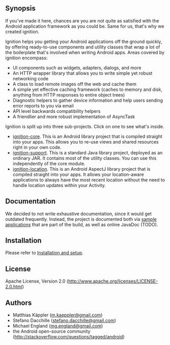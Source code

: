 ## Synopsis
If you've made it here, chances are you are not quite as satisfied with the Android application framework as you could be. Same for us, that's why we created ignition.

Ignition helps you getting your Android applications off the ground quickly, by offering ready-to-use components and utility classes that wrap a lot of the boilerplate that's involved when writing Android apps. Areas covered by ignition encompass:

 * UI components such as widgets, adapters, dialogs, and more
 * An HTTP wrapper library that allows you to write simple yet robust networking code
 * A class to load remote images off the web and cache them
 * A simple yet effective caching framework (caches to memory and disk, anything from HTTP responses to entire object trees)
 * Diagnostic helpers to gather device information and help users sending error reports to you via email
 * API level backwards compatibility helpers
 * A friendlier and more robust implementation of AsyncTask

Ignition is split up into three sub-projects. Click on one to see what's inside.

 * [ignition-core](https://github.com/kaeppler/ignition/wiki/Core-module-features). This is an Android library project that is compiled straight into your apps. This allows you to re-use views and shared resources right in your own code.
 * [ignition-support](https://github.com/kaeppler/ignition/wiki/Support-module-features). This is a standard Java library project, deployed as an ordinary JAR. It contains most of the utility classes. You can use this independently of the core module.
 * [ignition-location](https://github.com/kaeppler/ignition/wiki/Location-module-features). This is an Android AspectJ library project that is compiled straight into your apps. It allows your location-aware applications to always have the most recent location without the need to handle location updates within your Activity.

## Documentation
We decided to not write exhaustive documentation, since it would get outdated frequently. Instead, the project is documented both via [sample applications](https://github.com/kaeppler/ignition/wiki/Sample-applications) that are part of the build, as well as online JavaDoc (TODO).

## Installation
Please refer to [Installation and setup](https://github.com/kaeppler/ignition/wiki/Installation-and-setup).

## License
Apache License, Version 2.0 (http://www.apache.org/licenses/LICENSE-2.0.html)

## Authors
 * Matthias Käppler (m.kaeppler@gmail.com)
 * Stefano Dacchille (stefano.dacchille@gmail.com)
 * Michael England (mg.england@gmail.com)
 * the Android open-source community (http://stackoverflow.com/questions/tagged/android)
